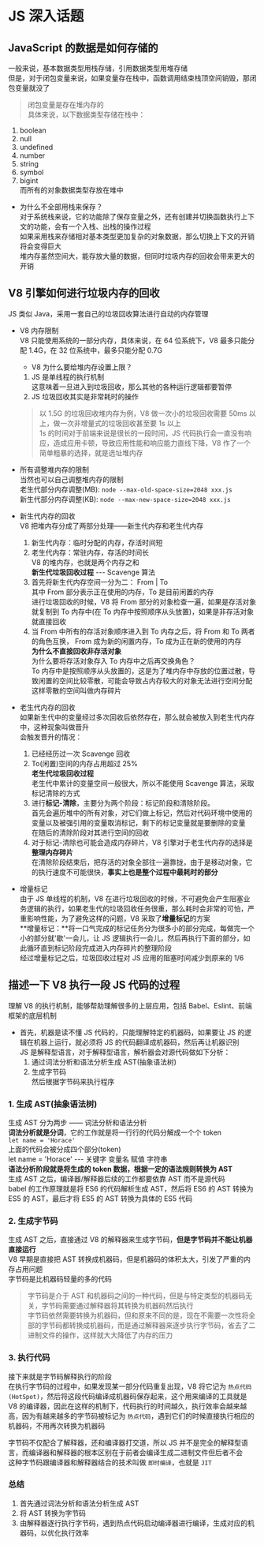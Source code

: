 # JS 深入话题  
## JavaScript 的数据是如何存储的  
一般来说，基本数据类型用栈存储，引用数据类型用堆存储  
但是，对于闭包变量来说，如果变量存在栈中，函数调用结束栈顶空间销毁，那闭包变量就没了  
> 闭包变量是存在堆内存的  
具体来说，以下数据类型存储在栈中：  
1. boolean  
2. null  
3. undefined  
4. number  
5. string  
6. symbol  
7. bigint  
而所有的对象数据类型存放在堆中  
- 为什么不全部用栈来保存？  
  对于系统栈来说，它的功能除了保存变量之外，还有创建并切换函数执行上下文的功能，会有一个入栈、出栈的操作过程  
  如果采用栈来存储相对基本类型更加复杂的对象数据，那么切换上下文的开销将会变得巨大  
  堆内存虽然空间大，能存放大量的数据，但同时垃圾内存的回收会带来更大的开销  

## V8 引擎如何进行垃圾内存的回收  
JS 类似 Java，采用一套自己的垃圾回收算法进行自动的内存管理  

- V8 内存限制  
  V8 只能使用系统的一部分内存，具体来说，在 64 位系统下，V8 最多只能分配 1.4G，在 32 位系统中，最多只能分配 0.7G  
  + V8 为什么要给堆内存设置上限？  
  1. JS 是单线程的执行机制  
     这意味着一旦进入到垃圾回收，那么其他的各种运行逻辑都要暂停  
  2. JS 垃圾回收其实是非常耗时的操作  
    > 以 1.5G 的垃圾回收堆内存为例，V8 做一次小的垃圾回收需要 50ms 以上，做一次非增量式的垃圾回收甚至要 1s 以上  
  1s 的时间对于前端来说是很长的一段时间，JS 代码执行会一直没有响应，造成应用卡顿，导致应用性能和响应能力直线下降，V8 作了一个简单粗暴的选择，就是选址堆内存  

- 所有调整堆内存的限制  
  当然也可以自己调整堆内存的限制  
  老生代部分内存调整(MB): `node --max-old-space-size=2048 xxx.js`  
  新生代部分内存调整(KB): `node --max-new-space-size=2048 xxx.js`  

- 新生代内存的回收  
  V8 把堆内存分成了两部分处理——新生代内存和老生代内存  
  1. 新生代内存：临时分配的内存，存活时间短  
  2. 老生代内存：常驻内存，存活的时间长  
  V8 的堆内存，也就是两个内存之和  
  **新生代垃圾回收过程** --- Scavenge 算法  
  1. 首先将新生代内存空间一分为二： From | To  
    其中 From 部分表示正在使用的内存，To 是目前闲置的内存  
    进行垃圾回收的时候，V8 将 From 部分的对象检查一遍，如果是存活对象就复制到 To 内存中(在 To 内存中按照顺序从头放置)，如果是非存活对象就直接回收  
  2. 当 From 中所有的存活对象顺序进入到 To 内存之后，将 From 和 To 两者的角色互换， From 成为新的闲置内存，To 成为正在新的使用的内存  
  **为什么不直接回收非存活对象**  
  为什么要将存活对象存入 To 内存中之后再交换角色？  
  To 内存中是按照顺序从头放置的，这是为了堆内存中存放的位置过散，导致闲置的空间比较零散，可能会导致占内存较大的对象无法进行空间分配  
  这样零散的空间叫做内存碎片  

- 老生代内存的回收  
  如果新生代中的变量经过多次回收后依然存在，那么就会被放入到老生代内存中，这种现象叫做晋升  
  会触发晋升的情况：  
  1. 已经经历过一次 Scavenge 回收  
  2. To(闲置)空间的内存占用超过 25%  
  **老生代垃圾回收过程**  
  老生代中累计的变量空间一般很大，所以不能使用 Scavenge 算法，采取标记清除的方式  
  1. 进行**标记-清除**，主要分为两个阶段：标记阶段和清除阶段。  
     首先会遍历堆中的所有对象，对它们做上标记，然后对代码环境中使用的变量以及被强引用的变量取消标记，剩下的标记变量就是要删除的变量  
     在随后的清除阶段对其进行空间的回收  
  2. 对于标记-清除也可能会造成内存碎片，V8 引擎对于老生代内存的选择是**整理内存碎片**  
     在清除阶段结束后，把存活的对象全部往一遍靠拢，由于是移动对象，它的执行速度不可能很快，**事实上也是整个过程中最耗时的部分**  

- 增量标记  
  由于 JS 单线程的机制，V8 在进行垃圾回收的时候，不可避免会产生阻塞业务逻辑的执行，如果老生代的垃圾回收任务很重，那么耗时会非常的可怕，严重影响性能，为了避免这样的问题，V8 采取了**增量标记**的方案  
  **增量标记：**将一口气完成的标记任务分为很多小的部分完成，每做完一个小的部分就'歇'一会儿，让 JS 逻辑执行一会儿，然后再执行下面的部分，如此循环直到标记阶段完成进入内存碎片的整理阶段  
  经过增量标记之后，垃圾回收过程对 JS 应用的阻塞时间减少到原来的 1/6  

## 描述一下 V8 执行一段 JS 代码的过程  
理解 V8 的执行机制，能够帮助理解很多的上层应用，包括 Babel、Eslint、前端框架的底层机制   

- 首先，机器是读不懂 JS 代码的，只能理解特定的机器码，如果要让 JS 的逻辑在机器上运行，就必须将 JS 的代码翻译成机器码，然后再让机器识别  
  JS 是解释型语言，对于解释型语言，解析器会对源代码做如下分析：  
  1. 通过词法分析和语法分析生成 AST(抽象语法树)  
  2. 生成字节码  
  然后根据字节码来执行程序  

### 1. 生成 AST(抽象语法树)  
  生成 AST 分为两步 —— 词法分析和语法分析  
  **词法分析就是分词**，它的工作就是将一行行的代码分解成一个个 token  
  `let name = 'Horace'`  
  上面的代码会被分成四个部分(token)  
  let name = 'Horace' --- 关键字 变量名 赋值 字符串  
  **语法分析阶段就是将生成的 token 数据，根据一定的语法规则转换为 AST**  
  生成 AST 之后，编译器/解释器后续的工作都要依靠 AST 而不是源代码  
  babel 的工作原理就是将 ES6 的代码解析生成 AST，然后将 ES6 的 AST 转换为 ES5 的 AST，最后才将 ES5 的 AST 转换为具体的 ES5 代码  

### 2. 生成字节码  
  生成 AST 之后，直接通过 V8 的解释器来生成字节码，**但是字节码并不能让机器直接运行**  
  V8 早期是直接把 AST 转换成机器码，但是机器码的体积太大，引发了严重的内存占用问题  
  字节码是比机器码轻量的多的代码  
  > 字节码是介于 AST 和机器码之间的一种代码，但是与特定类型的机器码无关，字节码需要通过解释器将其转换为机器码然后执行  
  字节码依然需要转换为机器码，但和原来不同的是，现在不需要一次性将全部的字节码都转换成机器码，而是通过解释器来逐步执行字节码，省去了二进制文件的操作，这样就大大降低了内存的压力  

### 3. 执行代码  
  接下来就是字节码解释执行的阶段  
  在执行字节码的过程中，如果发现某一部分代码重复出现，V8 将它记为 `热点代码(HotSpot)`，然后将这段代码编译成机器码保存起来，这个用来编译的工具就是 V8 的编译器，因此在这样的机制下，代码执行的时间越久，执行效率会越来越高，因为有越来越多的字节码被标记为 `热点代码`，遇到它们的时候直接执行相应的机器码，不用再次转换为机器码  
  
  字节码不仅配合了解释器，还和编译器打交道，所以 JS 并不是完全的解释型语言，而编译器和解释器的根本区别在于前者会编译生成二进制文件但后者不会  
  这种字节码跟编译器和解释器结合的技术叫做 `即时编译`，也就是 `JIT`  

### 总结  
  1. 首先通过词法分析和语法分析生成 AST  
  2. 将 AST 转换为字节码  
  3. 由解释器逐行执行字节码，遇到热点代码启动编译器进行编译，生成对应的机器码，以优化执行效率  

